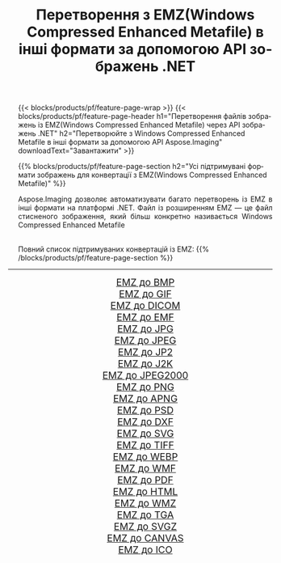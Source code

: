 ﻿---
title: Перетворення з EMZ(Windows Compressed Enhanced Metafile) в інші формати за допомогою API зображень .NET 
weight: 3920
url: /uk/net/conversion/from/emz/ 
lang: uk
langdirlevel: 2
locales: zh-hans,ja,it,ru,de,es,fr,nl,id,lt,pl,pt,vi,tr,ko,zh-hant,ar,hi,th,sv,cs,uk,he
description: За допомогою Aspose.Imaging ви можете легко конвертувати з EMZ(Windows Compressed Enhanced Metafile) в інші формати
---

{{< blocks/products/pf/feature-page-wrap >}}
{{< blocks/products/pf/feature-page-header h1="Перетворення файлів зображень із EMZ(Windows Compressed Enhanced Metafile) через API зображень .NET" h2="Перетворюйте з Windows Compressed Enhanced Metafile в інші формати за допомогою API Aspose.Imaging" downloadText="Завантажити" >}}


{{% blocks/products/pf/feature-page-section  h2="Усі підтримувані формати зображень для конвертації з EMZ(Windows Compressed Enhanced Metafile)" %}}
<p align=justify>Aspose.Imaging дозволяє автоматизувати багато перетворень із EMZ в інші формати на платформі .NET. Файл із розширенням EMZ — це файл стисненого зображення, який більш конкретно називається Windows Compressed Enhanced Metafile</p>
<br/>
Повний список підтримуваних конвертацій із EMZ:
{{% /blocks/products/pf/feature-page-section %}}
<div class="container-fluid productfamilypage bg-gray">
    <div class="convertypes bg-gray agp-content section">
        <div class="container">
		<hr style="margin-left:-20px;"/>
		<div class="row other-converters" style="gap: 10px;font-size: 19px;text-align:center;">
		    <div class='col-md-2 other-converter remove-lp remove-rp'><a href="/imaging/uk/net/conversion/emz-to-bmp/" style="padding:15px;">EMZ до BMP</a></div><div class='col-md-2 other-converter remove-lp remove-rp'><a href="/imaging/uk/net/conversion/emz-to-gif/" style="padding:15px;">EMZ до GIF</a></div><div class='col-md-2 other-converter remove-lp remove-rp'><a href="/imaging/uk/net/conversion/emz-to-dicom/" style="padding:15px;">EMZ до DICOM</a></div><div class='col-md-2 other-converter remove-lp remove-rp'><a href="/imaging/uk/net/conversion/emz-to-emf/" style="padding:15px;">EMZ до EMF</a></div><div class='col-md-2 other-converter remove-lp remove-rp'><a href="/imaging/uk/net/conversion/emz-to-jpg/" style="padding:15px;">EMZ до JPG</a></div><div class='col-md-2 other-converter remove-lp remove-rp'><a href="/imaging/uk/net/conversion/emz-to-jpeg/" style="padding:15px;">EMZ до JPEG</a></div><div class='col-md-2 other-converter remove-lp remove-rp'><a href="/imaging/uk/net/conversion/emz-to-jp2/" style="padding:15px;">EMZ до JP2</a></div><div class='col-md-2 other-converter remove-lp remove-rp'><a href="/imaging/uk/net/conversion/emz-to-j2k/" style="padding:15px;">EMZ до J2K</a></div><div class='col-md-2 other-converter remove-lp remove-rp'><a href="/imaging/uk/net/conversion/emz-to-jpeg2000/" style="padding:15px;">EMZ до JPEG2000</a></div><div class='col-md-2 other-converter remove-lp remove-rp'><a href="/imaging/uk/net/conversion/emz-to-png/" style="padding:15px;">EMZ до PNG</a></div><div class='col-md-2 other-converter remove-lp remove-rp'><a href="/imaging/uk/net/conversion/emz-to-apng/" style="padding:15px;">EMZ до APNG</a></div><div class='col-md-2 other-converter remove-lp remove-rp'><a href="/imaging/uk/net/conversion/emz-to-psd/" style="padding:15px;">EMZ до PSD</a></div><div class='col-md-2 other-converter remove-lp remove-rp'><a href="/imaging/uk/net/conversion/emz-to-dxf/" style="padding:15px;">EMZ до DXF</a></div><div class='col-md-2 other-converter remove-lp remove-rp'><a href="/imaging/uk/net/conversion/emz-to-svg/" style="padding:15px;">EMZ до SVG</a></div><div class='col-md-2 other-converter remove-lp remove-rp'><a href="/imaging/uk/net/conversion/emz-to-tiff/" style="padding:15px;">EMZ до TIFF</a></div><div class='col-md-2 other-converter remove-lp remove-rp'><a href="/imaging/uk/net/conversion/emz-to-webp/" style="padding:15px;">EMZ до WEBP</a></div><div class='col-md-2 other-converter remove-lp remove-rp'><a href="/imaging/uk/net/conversion/emz-to-wmf/" style="padding:15px;">EMZ до WMF</a></div><div class='col-md-2 other-converter remove-lp remove-rp'><a href="/imaging/uk/net/conversion/emz-to-pdf/" style="padding:15px;">EMZ до PDF</a></div><div class='col-md-2 other-converter remove-lp remove-rp'><a href="/imaging/uk/net/conversion/emz-to-html/" style="padding:15px;">EMZ до HTML</a></div><div class='col-md-2 other-converter remove-lp remove-rp'><a href="/imaging/uk/net/conversion/emz-to-wmz/" style="padding:15px;">EMZ до WMZ</a></div><div class='col-md-2 other-converter remove-lp remove-rp'><a href="/imaging/uk/net/conversion/emz-to-tga/" style="padding:15px;">EMZ до TGA</a></div><div class='col-md-2 other-converter remove-lp remove-rp'><a href="/imaging/uk/net/conversion/emz-to-svgz/" style="padding:15px;">EMZ до SVGZ</a></div><div class='col-md-2 other-converter remove-lp remove-rp'><a href="/imaging/uk/net/conversion/emz-to-canvas/" style="padding:15px;">EMZ до CANVAS</a></div><div class='col-md-2 other-converter remove-lp remove-rp'><a href="/imaging/uk/net/conversion/emz-to-ico/" style="padding:15px;">EMZ до ICO</a></div>
                </div>
        </div>
    </div>
</div>
<br/>

